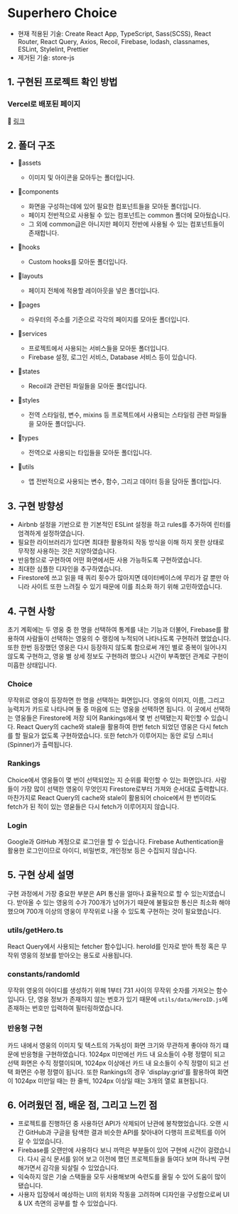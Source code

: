 # Superhero Choice

- 현재 적용된 기술: Create React App, TypeScript, Sass(SCSS), React Router, React Query, Axios, Recoil, Firebase, lodash, classnames, ESLint, Stylelint, Prettier
- 제거된 기술: store-js

## 1. 구현된 프로젝트 확인 방법

### Vercel로 배포된 페이지

🔗 [링크](https://superhero-choice.vercel.app/)

## 2. 폴더 구조

- 📁assets

  - 이미지 및 아이콘을 모아두는 폴더입니다.

- 📁components

  - 화면을 구성하는데에 있어 필요한 컴포넌트들을 모아둔 폴더입니다.
  - 페이지 전반적으로 사용될 수 있는 컴포넌트는 common 폴더에 모아뒀습니다.
  - 그 외에 common급은 아니지만 페이지 전반에 사용될 수 있는 컴포넌트들이 존재합니다.

- 📁hooks

  - Custom hooks를 모아둔 폴더입니다.

- 📁layouts

  - 페이지 전체에 적용할 레이아웃을 넣은 폴더입니다.

- 📁pages

  - 라우터의 주소를 기준으로 각각의 페이지를 모아둔 폴더입니다.

- 📁services

  - 프로젝트에서 사용되는 서비스들을 모아둔 폴더입니다.
  - Firebase 설정, 로그인 서비스, Database 서비스 등이 있습니다.

- 📁states

  - Recoil과 관련된 파일들을 모아둔 폴더입니다.

- 📁styles

  - 전역 스타일링, 변수, mixins 등 프로젝트에서 사용되는 스타일링 관련 파일들을 모아둔 폴더입니다.

- 📁types

  - 전역으로 사용되는 타입들을 모아둔 폴더입니다.

- 📁utils

  - 앱 전반적으로 사용되는 변수, 함수, 그리고 데이터 등을 담아둔 폴더입니다.

## 3. 구현 방향성

- Airbnb 설정을 기반으로 한 기본적인 ESLint 설정을 하고 rules를 추가하여 린터를 엄격하게 설정하였습니다.
- 필요한 라이브러리가 있다면 최대한 활용하되 작동 방식을 이해 하지 못한 상태로 무작정 사용하는 것은 지양하였습니다.
- 반응형으로 구현하여 어떤 화면에서든 사용 가능하도록 구현하였습니다.
- 최대한 심플한 디자인을 추구하였습니다.
- Firestore에 쓰고 읽을 때 쿼리 횟수가 많아지면 데이터베이스에 무리가 갈 뿐만 아니라 사이트 또한 느려질 수 있기 때문에 이를 최소화 하기 위해 고민하였습니다.

## 4. 구현 사항

초기 계획에는 두 영웅 중 한 명을 선택하여 통계를 내는 기능과 더불어, Firebase를 활용하여 사람들이 선택하는 영웅의 수 랭킹에 누적되어 나타나도록 구현하려 했었습니다. 또한 한번 등장했던 영웅은 다시 등장하지 않도록 함으로써 개인 별로 중복이 일어나지 않도록 구현하고, 영웅 별 상세 정보도 구현하려 했으나 시간이 부족했던 관계로 구현이 미흡한 상태입니다.

### Choice

무작위로 영웅이 등장하면 한 명을 선택하는 화면입니다. 영웅의 이미지, 이름, 그리고 능력치가 카드로 나타나며 둘 중 마음에 드는 영웅을 선택하면 됩니다. 이 곳에서 선택하는 영웅들은 Firestore에 저장 되어 Rankings에서 몇 번 선택됐는지 확인할 수 있습니다. React Query의 cache와 stale을 활용하여 한번 fetch 되었던 영웅은 다시 fetch를 할 필요가 없도록 구현하였습니다. 또한 fetch가 이루어지는 동안 로딩 스피너(Spinner)가 출력됩니다.

### Rankings

Choice에서 영웅들이 몇 번이 선택되었는 지 순위를 확인할 수 있는 화면입니다. 사람들이 가장 많이 선택한 영웅이 무엇인지 Firestore로부터 가져와 순서대로 출력합니다. 마찬가지로 React Query의 cache와 stale이 활용되어 choice에서 한 번이라도 fetch가 된 적이 있는 영욷들은 다시 fetch가 이루어지지 않습니다.

### Login

Google과 GitHub 계정으로 로그인을 할 수 있습니다. Firebase Authentication을 활용한 로그인이므로 아이디, 비밀번호, 개인정보 등은 수집되지 않습니다.

## 5. 구현 상세 설명

구현 과정에서 가장 중요한 부분은 API 통신을 얼마나 효율적으로 할 수 있는지였습니다. 받아올 수 있는 영웅의 수가 700개가 넘어가기 때문에 불필요한 통신은 최소화 해야 했으며 700개 이상의 영웅이 무작위로 나올 수 있도록 구현하는 것이 필요했습니다.

### utils/getHero.ts

React Query에서 사용되는 fetcher 함수입니다. heroId를 인자로 받아 특정 혹은 무작위 영웅의 정보를 받아오는 용도로 사용됩니다.

### constants/randomId

무작위 영웅의 아이디를 생성하기 위해 1부터 731 사이의 무작위 숫자를 가져오는 함수입니다. 단, 영웅 정보가 존재하지 않는 번호가 있기 때문에 `utils/data/HeroID.js`에 존재하는 번호만 입력하여 필터링하였습니다.

### 반응형 구현

카드 내에서 영웅의 이미지 및 텍스트의 가독성이 화면 크기와 무관하게 좋아야 하기 떄문에 반응형을 구현하였습니다. 1024px 미만에선 카드 내 요소들이 수평 정렬이 되고 선택 화면은 수직 정렬이되며, 1024px 이상에선 카드 내 요소들이 수직 정렬이 되고 선택 화면은 수평 정렬이 됩니다. 또한 Rankings의 경우 'display:grid'를 활용하여 화면이 1024px 미만일 때는 한 줄씩, 1024px 이상일 때는 3개의 열로 표현됩니다.

## 6. 어려웠던 점, 배운 점, 그리고 느낀 점

- 프로젝트를 진행하던 중 사용하던 API가 삭제되어 난관에 봉착했었습니다. 오랜 시간 GitHub과 구글을 탐색한 결과 비슷한 API를 찾아내어 다행히 프로젝트를 이어갈 수 있었습니다. 
- Firebase를 오랜만에 사용하다 보니 까먹은 부분들이 있어 구현에 시간이 걸렸습니다. 다시 공식 문서를 읽어 보고 이전에 했던 프로젝트들을 들여다 보며 하나씩 구현해가면서 감각을 되살릴 수 있었습니다.
- 익숙하지 않은 기술 스택들을 모두 사용해보며 숙련도를 올릴 수 있어 도움이 많이 됐습니다.
- 사용자 입장에서 예상하는 UI의 위치와 작동을 고려하며 디자인을 구성함으로써 UI & UX 측면의 공부를 할 수 있었습니다.

